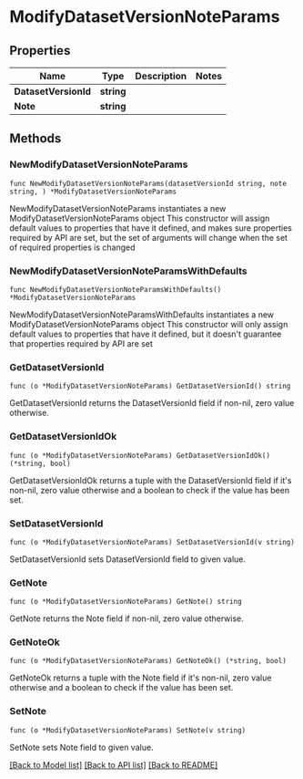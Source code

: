 # ModifyDatasetVersionNoteParams

## Properties

Name | Type | Description | Notes
------------ | ------------- | ------------- | -------------
**DatasetVersionId** | **string** |  | 
**Note** | **string** |  | 

## Methods

### NewModifyDatasetVersionNoteParams

`func NewModifyDatasetVersionNoteParams(datasetVersionId string, note string, ) *ModifyDatasetVersionNoteParams`

NewModifyDatasetVersionNoteParams instantiates a new ModifyDatasetVersionNoteParams object
This constructor will assign default values to properties that have it defined,
and makes sure properties required by API are set, but the set of arguments
will change when the set of required properties is changed

### NewModifyDatasetVersionNoteParamsWithDefaults

`func NewModifyDatasetVersionNoteParamsWithDefaults() *ModifyDatasetVersionNoteParams`

NewModifyDatasetVersionNoteParamsWithDefaults instantiates a new ModifyDatasetVersionNoteParams object
This constructor will only assign default values to properties that have it defined,
but it doesn't guarantee that properties required by API are set

### GetDatasetVersionId

`func (o *ModifyDatasetVersionNoteParams) GetDatasetVersionId() string`

GetDatasetVersionId returns the DatasetVersionId field if non-nil, zero value otherwise.

### GetDatasetVersionIdOk

`func (o *ModifyDatasetVersionNoteParams) GetDatasetVersionIdOk() (*string, bool)`

GetDatasetVersionIdOk returns a tuple with the DatasetVersionId field if it's non-nil, zero value otherwise
and a boolean to check if the value has been set.

### SetDatasetVersionId

`func (o *ModifyDatasetVersionNoteParams) SetDatasetVersionId(v string)`

SetDatasetVersionId sets DatasetVersionId field to given value.


### GetNote

`func (o *ModifyDatasetVersionNoteParams) GetNote() string`

GetNote returns the Note field if non-nil, zero value otherwise.

### GetNoteOk

`func (o *ModifyDatasetVersionNoteParams) GetNoteOk() (*string, bool)`

GetNoteOk returns a tuple with the Note field if it's non-nil, zero value otherwise
and a boolean to check if the value has been set.

### SetNote

`func (o *ModifyDatasetVersionNoteParams) SetNote(v string)`

SetNote sets Note field to given value.



[[Back to Model list]](../README.md#documentation-for-models) [[Back to API list]](../README.md#documentation-for-api-endpoints) [[Back to README]](../README.md)


